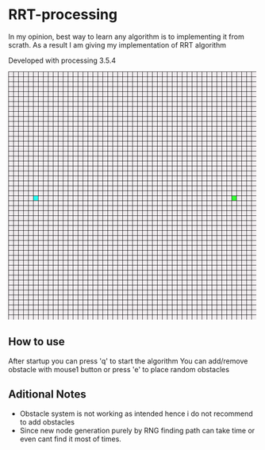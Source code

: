 # RRT-processing
In my opinion, best way to learn any algorithm is to implementing it from scrath. As a result I am giving my implementation of RRT algorithm

Developed with processing 3.5.4

<img src="https://github.com/berkealgul/RRT-processing/blob/main/rrt.gif" width="500" height="500"/>


## How to use
After startup you can press 'q' to start the algorithm
You can add/remove obstacle with mouse1 button or press 'e' to place random obstacles

## Aditional Notes
- Obstacle system is not working as intended hence i do not recommend to add obstacles
- Since new node generation purely by RNG finding path can take time or even cant find it most of times.



